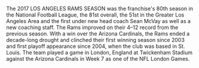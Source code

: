 The 2017 LOS ANGELES RAMS SEASON was the franchise's 80th season in the National Football League, the 81st overall, the 51st in the Greater Los Angeles Area and the first under new head coach Sean McVay as well as a new coaching staff. The Rams improved on their 4–12 record from the previous season. With a win over the Arizona Cardinals, the Rams ended a decade-long drought and clinched their first winning season since 2003 and first playoff appearance since 2004, when the club was based in St. Louis. The team played a game in London, England at Twickenham Stadium against the Arizona Cardinals in Week 7 as one of the NFL London Games.
